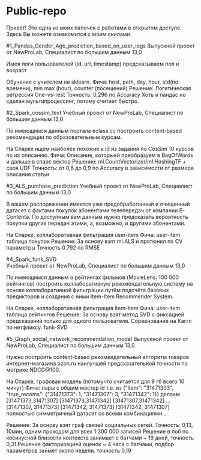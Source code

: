 # Public-repo

Привет! Это одна из моих папочек с работами в открытом доступе.
Здесь Вы можете ознакомится с моим скилами.

#1_Pandas_Gender_Age_prediction_based_on_user_logs
  Выпускной проект от NewProLab, Специалист по большим данным 13,0
  
  Имея логи пользователей (id, url, timestamp) предсказываем пол и возраст
  
  Обучение с учителем на sklearn.
  Фича: host, path, day, hour, std(по времени), min max (hour), counter (посещений)
  Решение: Логитическая регрессия One-vs-rest
  Точность: 0,296 по Accuracy
  Хоть и пандас но сделан мультипроцессинг, потому считает быстро.
  
#2_Spark_cossim_text
  Учебный проект от NewProLab, Специалист по большим данным 13,0
  
  По имеющимся данным портала eclass.cc построить content-based рекомендации по образовательным курсам.
  
  На Спарке ищем наиболее похожие к id из задания по CosSim 10 курсов по их описанию.
  Фича: Описание, которыей преобразуем в BagOfWords и дальше в спарс вектор
  Решение: ml.CountVectorizer/ml.HashingTF + своя UDF
  Точность: от 0,6 до 0,9 по Accuracy в зависимости от размера описания статьи
  
#3_ALS_purchase_prediction
  Учебный проект от NewProLab, Специалист по большим данным 13,0
  
  В вашем распоряжении имеется уже предобработанный и очищенный датасет с фактами
  покупок абонентами телепередач от компании E-Contenta. По доступным вам данным нужно предсказать вероятность покупки других передач этими, 
  а, возможно, и другими абонентами.
  
  На Спарке, коллаборативная фильтрация user-item
  Фича: user-item таблица покупок
  Решение: За основу взят ml.ALS и протюнил по CV параметры
  Точность 0.792 по RMSE
  
#4_Spark_funk_SVD  
  Учебный проект от NewProLab, Специалист по большим данным 13,0
  
  По имеющимся данным о рейтингах фильмов (MovieLens: 100 000 рейтингов) построить коллаборативную рекомендательную систему 
  на основе коллаборативной фильтрации путём подсчёта базовых предикторов и создания с ними Item-Item Recommender System.
  
  На Спарке, коллаборативная фильтрация item-item
  Фича: user-item таблица рейтингов
  Решение: За основу взят метод SVD с фиксацией предсказаний только для одного пользователя. 
           Соревнование на Каггл по нетфликсу. funk-SVD

#5_Graph_social_network_recommendation_model
  Выпускной проект от NewProLab, Специалист по большим данным 13,0
  
  Нужно построить content-based рекомендательный алгоритм товаров интернет-магазина ozon.ru
  наилучшей предсказательной точности по метрике NDCG@100.
  
  На Спарке, графовая модель (потомучто считается для 9 гб всего 10 минут)
  Фича: пары c общим мастер id 
    т.е. из {"item": "31471303", "true_recoms": {"31471373": 1, "31471307": 3, "31471342": 1}}
    делаем [31471373,31471307]
           [31471373,31471342]
           [31471307,31471342]
           ...
           [31471307, 31471373]
           [31471342, 31471373]
           [31471342, 31471307]
           полностью симметричный датасет со всеми комбинациями...
           
  Решение: За основу взят граф связей социальных сетей.
  Точность: 0,13, 10мин, одним проходом для всех 1 300 000 записей
    Решение в лоб по косинусной близости контекста занимает с батчами ~ 19 дней, точность 0,31
    Решение факторизацией оценок ~ 4 часа с батчами, подбор параметров займет около недели. точность 0,19
    

    
